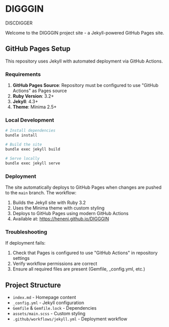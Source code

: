 # DIGGGIN
DISCDIGGER

Welcome to the DIGGGIN project site - a Jekyll-powered GitHub Pages site.

## GitHub Pages Setup

This repository uses Jekyll with automated deployment via GitHub Actions.

### Requirements

1. **GitHub Pages Source**: Repository must be configured to use "GitHub Actions" as Pages source
2. **Ruby Version**: 3.2+ 
3. **Jekyll**: 4.3+
4. **Theme**: Minima 2.5+

### Local Development

```bash
# Install dependencies
bundle install

# Build the site
bundle exec jekyll build

# Serve locally
bundle exec jekyll serve
```

### Deployment

The site automatically deploys to GitHub Pages when changes are pushed to the `main` branch. The workflow:

1. Builds the Jekyll site with Ruby 3.2
2. Uses the Minima theme with custom styling
3. Deploys to GitHub Pages using modern GitHub Actions
4. Available at: https://heneni.github.io/DIGGGIN

### Troubleshooting

If deployment fails:
1. Check that Pages is configured to use "GitHub Actions" in repository settings
2. Verify workflow permissions are correct
3. Ensure all required files are present (Gemfile, _config.yml, etc.)

## Project Structure

- `index.md` - Homepage content
- `_config.yml` - Jekyll configuration
- `Gemfile` & `Gemfile.lock` - Dependencies
- `assets/main.scss` - Custom styling
- `.github/workflows/jekyll.yml` - Deployment workflow
